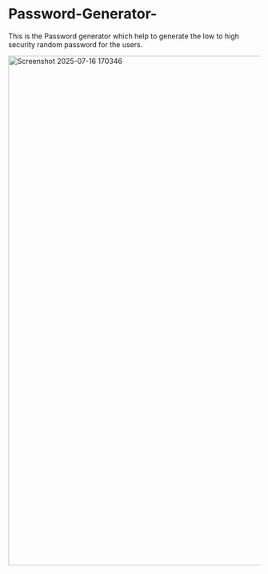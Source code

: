 # Password-Generator-
This is the Password generator which help to generate the low to high security random password for the users.

<img width="1920" height="1020" alt="Screenshot 2025-07-16 170346" src="https://github.com/user-attachments/assets/876eb07c-6c54-4304-a7cf-f328865902da" />
